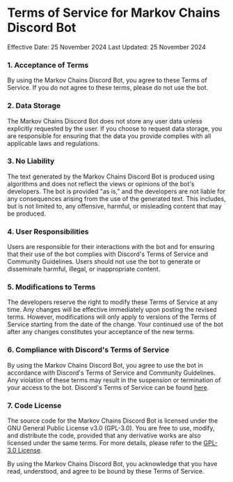 # Terms of Service for Markov Chains Discord Bot

Effective Date: 25 November 2024
Last Updated: 25 November 2024

### 1. Acceptance of Terms
By using the Markov Chains Discord Bot, you agree to these Terms of Service. If you do not agree to these terms, please do not use the bot.

### 2. Data Storage
The Markov Chains Discord Bot does not store any user data unless explicitly requested by the user. If you choose to request data storage, you are responsible for ensuring that the data you provide complies with all applicable laws and regulations.

###  3. No Liability
The text generated by the Markov Chains Discord Bot is produced using algorithms and does not reflect the views or opinions of the bot's developers. The bot is provided "as is," and the developers are not liable for any consequences arising from the use of the generated text. This includes, but is not limited to, any offensive, harmful, or misleading content that may be produced.

### 4. User Responsibilities
Users are responsible for their interactions with the bot and for ensuring that their use of the bot complies with Discord's Terms of Service and Community Guidelines. Users should not use the bot to generate or disseminate harmful, illegal, or inappropriate content.

### 5. Modifications to Terms
The developers reserve the right to modify these Terms of Service at any time. Any changes will be effective immediately upon posting the revised terms. However, modifications will only apply to versions of the Terms of Service starting from the date of the change. Your continued use of the bot after any changes constitutes your acceptance of the new terms.

### 6. Compliance with Discord's Terms of Service
By using the Markov Chains Discord Bot, you agree to use the bot in accordance with Discord's Terms of Service and Community Guidelines. Any violation of these terms may result in the suspension or termination of your access to the bot. Discord's Terms of Service can be found [here](https://discord.com/terms/).

### 7. Code License
The source code for the Markov Chains Discord Bot is licensed under the GNU General Public License v3.0 (GPL-3.0). You are free to use, modify, and distribute the code, provided that any derivative works are also licensed under the same terms. For more details, please refer to the [GPL-3.0 License](https://www.gnu.org/licenses/gpl-3.0.en.html#license-text).

By using the Markov Chains Discord Bot, you acknowledge that you have read, understood, and agree to be bound by these Terms of Service.
